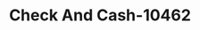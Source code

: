 ---
f_zip-code: 54501
f_state-code: WI
title: Check And Cash-10462
f_phone: 715-369-3333
f_city-only: Rhinelander
f_address: 419 Lincoln Street Rhinelander
f_location-unique-id: '10462'
slug: check-and-cash-10462
updated-on: '2024-05-30T13:46:58.046Z'
created-on: '2024-05-30T13:36:59.803Z'
published-on: '2024-05-30T13:54:32.469Z'
f_city-state: cms/city/rhinelander-wi.md
f_company: cms/company/check-and-cash.md
f_state: cms/state/wisconsin.md
layout: '[payday-loan].html'
tags: payday-loan
---